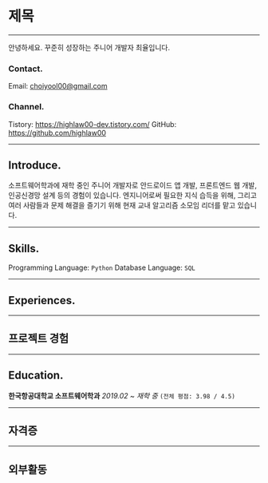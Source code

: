 # 제목

---

안녕하세요. 꾸준히 성장하는 주니어 개발자 최율입니다.

### Contact.

Email: choiyool00@gmail.com

### Channel.

Tistory: https://highlaw00-dev.tistory.com/
GitHub: https://github.com/highlaw00

---

## Introduce.

소프트웨어학과에 재학 중인 주니어 개발자로 안드로이드 앱 개발, 프론트엔드 웹 개발, 인공신경망 설계 등의 경험이 있습니다.
엔지니어로써 필요한 지식 습득을 위해, 그리고 여러 사람들과 문제 해결을 즐기기 위해 현재 교내 알고리즘 소모임 리더를 맡고 있습니다.

---

## Skills.

Programming Language: `Python`
Database Language: `SQL`

---

## Experiences.


---

## 프로젝트 경험

---

## Education.

**한국항공대학교 소프트웨어학과**
_2019.02 ~ 재학 중_
`(전체 평점: 3.98 / 4.5)`

---

## 자격증

---

## 외부활동
